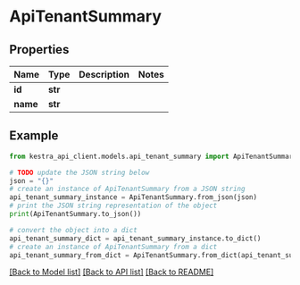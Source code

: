 # ApiTenantSummary


## Properties

Name | Type | Description | Notes
------------ | ------------- | ------------- | -------------
**id** | **str** |  | 
**name** | **str** |  | 

## Example

```python
from kestra_api_client.models.api_tenant_summary import ApiTenantSummary

# TODO update the JSON string below
json = "{}"
# create an instance of ApiTenantSummary from a JSON string
api_tenant_summary_instance = ApiTenantSummary.from_json(json)
# print the JSON string representation of the object
print(ApiTenantSummary.to_json())

# convert the object into a dict
api_tenant_summary_dict = api_tenant_summary_instance.to_dict()
# create an instance of ApiTenantSummary from a dict
api_tenant_summary_from_dict = ApiTenantSummary.from_dict(api_tenant_summary_dict)
```
[[Back to Model list]](../README.md#documentation-for-models) [[Back to API list]](../README.md#documentation-for-api-endpoints) [[Back to README]](../README.md)


